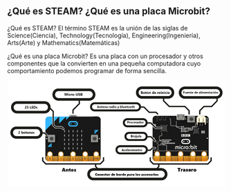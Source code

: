 ## ¿Qué es STEAM? ¿Qué es una placa Microbit?

¿Qué es STEAM?
El término STEAM es la unión de las siglas de Science(Ciencia), Technology(Tecnología), Engineering(Ingeniería), Arts(Arte) y Mathematics(Matemáticas)

¿Qué es una placa Microbit?
Es una placa con un procesador y otros componentes que la convierten en una pequeña computadora cuyo comportamiento podemos programar de forma sencilla. 

![Microbit](/imagenes/Microbit.png)
